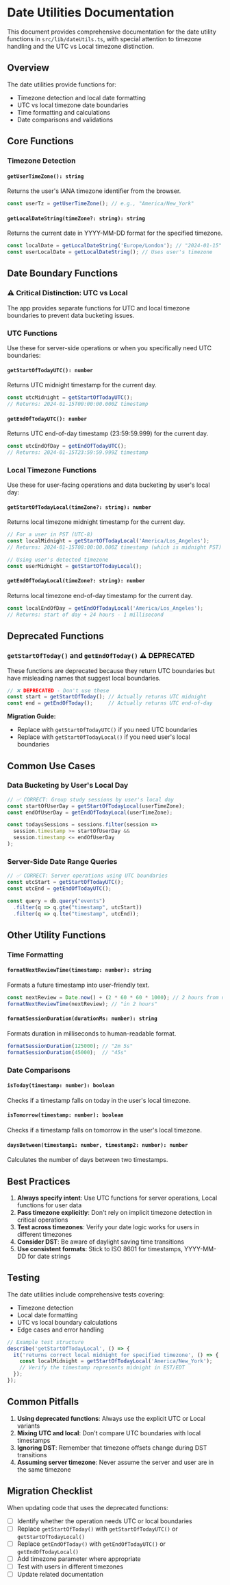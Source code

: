 # Date Utilities Documentation

This document provides comprehensive documentation for the date utility functions in `src/lib/dateUtils.ts`, with special attention to timezone handling and the UTC vs Local timezone distinction.

## Overview

The date utilities provide functions for:
- Timezone detection and local date formatting
- UTC vs local timezone date boundaries
- Time formatting and calculations
- Date comparisons and validations

## Core Functions

### Timezone Detection

#### `getUserTimeZone(): string`
Returns the user's IANA timezone identifier from the browser.

```typescript
const userTz = getUserTimeZone(); // e.g., "America/New_York"
```

#### `getLocalDateString(timeZone?: string): string`
Returns the current date in YYYY-MM-DD format for the specified timezone.

```typescript
const localDate = getLocalDateString('Europe/London'); // "2024-01-15"
const userLocalDate = getLocalDateString(); // Uses user's timezone
```

## Date Boundary Functions

### ⚠️ Critical Distinction: UTC vs Local

The app provides separate functions for UTC and local timezone boundaries to prevent data bucketing issues.

### UTC Functions

Use these for server-side operations or when you specifically need UTC boundaries:

#### `getStartOfTodayUTC(): number`
Returns UTC midnight timestamp for the current day.

```typescript
const utcMidnight = getStartOfTodayUTC();
// Returns: 2024-01-15T00:00:00.000Z timestamp
```

#### `getEndOfTodayUTC(): number`
Returns UTC end-of-day timestamp (23:59:59.999) for the current day.

```typescript
const utcEndOfDay = getEndOfTodayUTC();
// Returns: 2024-01-15T23:59:59.999Z timestamp
```

### Local Timezone Functions

Use these for user-facing operations and data bucketing by user's local day:

#### `getStartOfTodayLocal(timeZone?: string): number`
Returns local timezone midnight timestamp for the current day.

```typescript
// For a user in PST (UTC-8)
const localMidnight = getStartOfTodayLocal('America/Los_Angeles');
// Returns: 2024-01-15T08:00:00.000Z timestamp (which is midnight PST)

// Using user's detected timezone
const userMidnight = getStartOfTodayLocal();
```

#### `getEndOfTodayLocal(timeZone?: string): number`
Returns local timezone end-of-day timestamp for the current day.

```typescript
const localEndOfDay = getEndOfTodayLocal('America/Los_Angeles');
// Returns: start of day + 24 hours - 1 millisecond
```

## Deprecated Functions

### `getStartOfToday()` and `getEndOfToday()` ⚠️ DEPRECATED

These functions are deprecated because they return UTC boundaries but have misleading names that suggest local boundaries.

```typescript
// ❌ DEPRECATED - Don't use these
const start = getStartOfToday(); // Actually returns UTC midnight
const end = getEndOfToday();     // Actually returns UTC end-of-day
```

**Migration Guide:**
- Replace with `getStartOfTodayUTC()` if you need UTC boundaries
- Replace with `getStartOfTodayLocal()` if you need user's local boundaries

## Common Use Cases

### Data Bucketing by User's Local Day

```typescript
// ✅ CORRECT: Group study sessions by user's local day
const startOfUserDay = getStartOfTodayLocal(userTimeZone);
const endOfUserDay = getEndOfTodayLocal(userTimeZone);

const todaysSessions = sessions.filter(session => 
  session.timestamp >= startOfUserDay && 
  session.timestamp <= endOfUserDay
);
```

### Server-Side Date Range Queries

```typescript
// ✅ CORRECT: Server operations using UTC boundaries
const utcStart = getStartOfTodayUTC();
const utcEnd = getEndOfTodayUTC();

const query = db.query("events")
  .filter(q => q.gte("timestamp", utcStart))
  .filter(q => q.lte("timestamp", utcEnd));
```

## Other Utility Functions

### Time Formatting

#### `formatNextReviewTime(timestamp: number): string`
Formats a future timestamp into user-friendly text.

```typescript
const nextReview = Date.now() + (2 * 60 * 60 * 1000); // 2 hours from now
formatNextReviewTime(nextReview); // "in 2 hours"
```

#### `formatSessionDuration(durationMs: number): string`
Formats duration in milliseconds to human-readable format.

```typescript
formatSessionDuration(125000); // "2m 5s"
formatSessionDuration(45000);  // "45s"
```

### Date Comparisons

#### `isToday(timestamp: number): boolean`
Checks if a timestamp falls on today in the user's local timezone.

#### `isTomorrow(timestamp: number): boolean`
Checks if a timestamp falls on tomorrow in the user's local timezone.

#### `daysBetween(timestamp1: number, timestamp2: number): number`
Calculates the number of days between two timestamps.

## Best Practices

1. **Always specify intent**: Use UTC functions for server operations, Local functions for user data
2. **Pass timezone explicitly**: Don't rely on implicit timezone detection in critical operations
3. **Test across timezones**: Verify your date logic works for users in different timezones
4. **Consider DST**: Be aware of daylight saving time transitions
5. **Use consistent formats**: Stick to ISO 8601 for timestamps, YYYY-MM-DD for date strings

## Testing

The date utilities include comprehensive tests covering:
- Timezone detection
- Local date formatting
- UTC vs local boundary calculations
- Edge cases and error handling

```typescript
// Example test structure
describe('getStartOfTodayLocal', () => {
  it('returns correct local midnight for specified timezone', () => {
    const localMidnight = getStartOfTodayLocal('America/New_York');
    // Verify the timestamp represents midnight in EST/EDT
  });
});
```

## Common Pitfalls

1. **Using deprecated functions**: Always use the explicit UTC or Local variants
2. **Mixing UTC and local**: Don't compare UTC boundaries with local timestamps
3. **Ignoring DST**: Remember that timezone offsets change during DST transitions
4. **Assuming server timezone**: Never assume the server and user are in the same timezone

## Migration Checklist

When updating code that uses the deprecated functions:

- [ ] Identify whether the operation needs UTC or local boundaries
- [ ] Replace `getStartOfToday()` with `getStartOfTodayUTC()` or `getStartOfTodayLocal()`
- [ ] Replace `getEndOfToday()` with `getEndOfTodayUTC()` or `getEndOfTodayLocal()`
- [ ] Add timezone parameter where appropriate
- [ ] Test with users in different timezones
- [ ] Update related documentation
